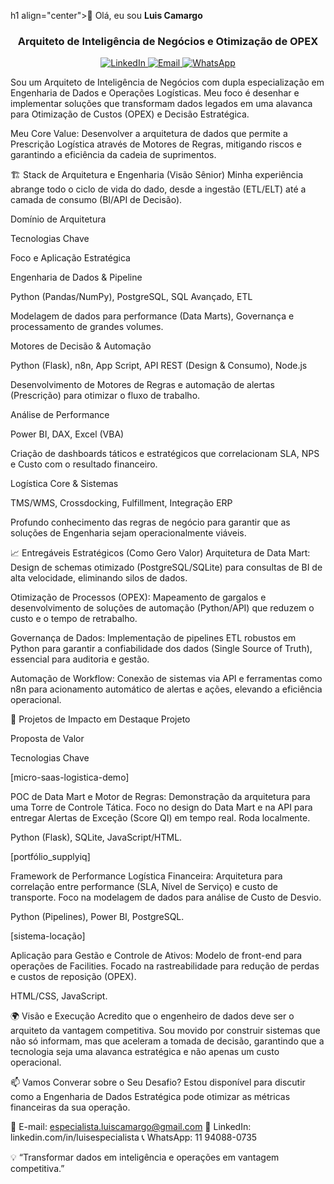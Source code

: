 h1 align="center">👋 Olá, eu sou <strong>Luis Camargo</strong></h1>
<h3 align="center">Arquiteto de Inteligência de Negócios e Otimização de OPEX</h3>

<p align="center">
<a href="https://www.linkedin.com/in/luisespecialista/" target="_blank">
<img src="https://www.google.com/search?q=https://img.shields.io/badge/LinkedIn-0077B5%3Flogo%3Dlinkedin%26logoColor%3Dwhite" alt="LinkedIn"/>
</a>
<a href="mailto:especialista.luiscamargo@gmail.com">
<img src="https://www.google.com/search?q=https://img.shields.io/badge/Email-especialista.luiscamargo%2540gmail.com-D44638%3Flogo%3Dgmail%26logoColor%3Dwhite" alt="Email"/>
</a>
<a href="https://wa.me/5511940880735">
<img src="https://www.google.com/search?q=https://img.shields.io/badge/WhatsApp-Contato-25D366%3Flogo%3Dwhatsapp%26logoColor%3Dwhite" alt="WhatsApp"/>
</a>
</p>

Sou um Arquiteto de Inteligência de Negócios com dupla especialização em Engenharia de Dados e Operações Logísticas. Meu foco é desenhar e implementar soluções que transformam dados legados em uma alavanca para Otimização de Custos (OPEX) e Decisão Estratégica.

Meu Core Value: Desenvolver a arquitetura de dados que permite a Prescrição Logística através de Motores de Regras, mitigando riscos e garantindo a eficiência da cadeia de suprimentos.

🏗️ Stack de Arquitetura e Engenharia (Visão Sênior)
Minha experiência abrange todo o ciclo de vida do dado, desde a ingestão (ETL/ELT) até a camada de consumo (BI/API de Decisão).

Domínio de Arquitetura

Tecnologias Chave

Foco e Aplicação Estratégica

Engenharia de Dados & Pipeline

Python (Pandas/NumPy), PostgreSQL, SQL Avançado, ETL

Modelagem de dados para performance (Data Marts), Governança e processamento de grandes volumes.

Motores de Decisão & Automação

Python (Flask), n8n, App Script, API REST (Design & Consumo), Node.js

Desenvolvimento de Motores de Regras e automação de alertas (Prescrição) para otimizar o fluxo de trabalho.

Análise de Performance

Power BI, DAX, Excel (VBA)

Criação de dashboards táticos e estratégicos que correlacionam SLA, NPS e Custo com o resultado financeiro.

Logística Core & Sistemas

TMS/WMS, Crossdocking, Fulfillment, Integração ERP

Profundo conhecimento das regras de negócio para garantir que as soluções de Engenharia sejam operacionalmente viáveis.

📈 Entregáveis Estratégicos (Como Gero Valor)
Arquitetura de Data Mart: Design de schemas otimizado (PostgreSQL/SQLite) para consultas de BI de alta velocidade, eliminando silos de dados.

Otimização de Processos (OPEX): Mapeamento de gargalos e desenvolvimento de soluções de automação (Python/API) que reduzem o custo e o tempo de retrabalho.

Governança de Dados: Implementação de pipelines ETL robustos em Python para garantir a confiabilidade dos dados (Single Source of Truth), essencial para auditoria e gestão.

Automação de Workflow: Conexão de sistemas via API e ferramentas como n8n para acionamento automático de alertas e ações, elevando a eficiência operacional.

📂 Projetos de Impacto em Destaque
Projeto

Proposta de Valor

Tecnologias Chave

[micro-saas-logistica-demo]

POC de Data Mart e Motor de Regras: Demonstração da arquitetura para uma Torre de Controle Tática. Foco no design do Data Mart e na API para entregar Alertas de Exceção (Score QI) em tempo real. Roda localmente.

Python (Flask), SQLite, JavaScript/HTML.

[portfólio_supplyiq]

Framework de Performance Logística Financeira: Arquitetura para correlação entre performance (SLA, Nível de Serviço) e custo de transporte. Foco na modelagem de dados para análise de Custo de Desvio.

Python (Pipelines), Power BI, PostgreSQL.

[sistema-locação]

Aplicação para Gestão e Controle de Ativos: Modelo de front-end para operações de Facilities. Focado na rastreabilidade para redução de perdas e custos de reposição (OPEX).

HTML/CSS, JavaScript.

🌍 Visão e Execução
Acredito que o engenheiro de dados deve ser o arquiteto da vantagem competitiva. Sou movido por construir sistemas que não só informam, mas que aceleram a tomada de decisão, garantindo que a tecnologia seja uma alavanca estratégica e não apenas um custo operacional.

📫 Vamos Converar sobre o Seu Desafio?
Estou disponível para discutir como a Engenharia de Dados Estratégica pode otimizar as métricas financeiras da sua operação.

📧 E-mail: especialista.luiscamargo@gmail.com
💼 LinkedIn: linkedin.com/in/luisespecialista
📞 WhatsApp: 11 94088-0735

💡 “Transformar dados em inteligência e operações em vantagem competitiva.”
